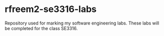 # rfreem2-se3316-labs
Repository used for marking my software engineering labs. These labs will be completed for the class SE3316.
